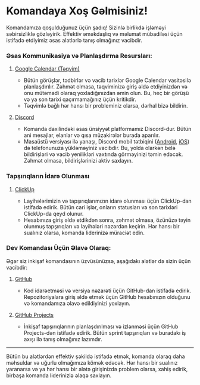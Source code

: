 # Komandaya Xoş Gəlmisiniz!

Komandamıza qoşulduğunuz üçün şadıq! Sizinlə birlikdə işləməyi səbirsizliklə gözləyirik. Effektiv əməkdaşlıq və məlumat mübadiləsi üçün istifadə etdiyimiz əsas alətlərlə tanış olmağınız vacibdir.

### Əsas Kommunikasiya və Planlaşdırma Resursları:

1.  [Google Calendar (Təqvim)](https://calendar.google.com/)

    * Bütün görüşlər, tədbirlər və vacib tarixlər Google Calendar vasitəsilə planlaşdırılır. Zəhmət olmasa, təqviminizə giriş əldə etdiyinizdən və onu mütəmadi olaraq yoxladığınızdan əmin olun. Bu, heç bir görüşü və ya son tarixi qaçırmamağınız üçün kritikdir.
    * Təqvimlə bağlı hər hansı bir probleminiz olarsa, dərhal bizə bildirin.

2.  [Discord](https://discord.com/channels/1389586135495213088/1399038364753199104)

    * Komanda daxilindəki əsas ünsiyyət platformamız Discord-dur. Bütün ani mesajlar, elanlar və qısa müzakirələr burada aparılır.
    * Masaüstü versiyası ilə yanaşı, Discord mobil tətbiqini ([Android](https://play.google.com/store/apps/details?id=com.discord&hl=en), [iOS](http://apps.apple.com/us/app/discord-talk-play-hang-out/id985746746)) də telefonunuza yükləməyiniz vacibdir. Bu, yolda olarkən belə bildirişləri və vacib yenilikləri vaxtında görməyinizi təmin edəcək. Zəhmət olmasa, bildirişlərinizi aktiv saxlayın.

### Tapşırıqların İdarə Olunması

1.  [ClickUp](https://app.clickup.com/90151049914/v/l/6-901510017449-1)

    * Layihələrimizin və tapşırıqlarımızın idarə olunması üçün ClickUp-dan istifadə edirik. Bütün cari işlər, onların statusları və son tarixləri ClickUp-da qeyd olunur.
    * Hesabınıza giriş əldə etdikdən sonra, zəhmət olmasa, özünüzə təyin olunmuş tapşırıqları və layihələri nəzərdən keçirin. Hər hansı bir sualınız olarsa, komanda liderinizə müraciət edin.

### Dev Komandası Üçün Əlavə Olaraq:

Əgər siz inkişaf komandasının üzvüsünüzsə, aşağıdakı alətlər də sizin üçün vacibdir:

1.  [GitHub](https://github.com/merl-labs)

    * Kod idarəetməsi və versiya nəzarəti üçün GitHub-dan istifadə edirik. Repozitoriyalara giriş əldə etmək üçün GitHub hesabınızın olduğunu və komandamıza əlavə edildiyinizi yoxlayın.

2.  [GitHub Projects](https://github.com/orgs/merl-labs/projects/1)

    * İnkişaf tapşırıqlarının planlaşdırılması və izlənməsi üçün GitHub Projects-dən istifadə edirik. Bütün sprint tapşırıqları və buradakı iş axışı ilə tanış olmağınız lazımdır.

---

Bütün bu alətlərdən effektiv şəkildə istifadə etmək, komanda olaraq daha məhsuldar və uğurlu olmağımıza kömək edəcək. Hər hansı bir sualınız yaranarsa və ya hər hansı bir alətə girişinizdə problem olarsa, xahiş edirik, birbaşa komanda liderinizlə əlaqə saxlayın.